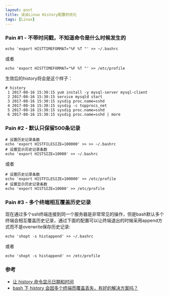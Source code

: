 ```yaml
---
layout: post
title: 谈谈Linux History配置的优化
tags: [Linux]
---
```


### Pain #1 - 不带时间戳，不知道命令是什么时候发生的

```
echo 'export HISTTIMEFORMAT="%F %T "' >> ~/.bashrc
```

或者

```
echo 'export HISTTIMEFORMAT="%F %T "' >> /etc/profile
```

生效后的history将会是这个样子：

```
# history
 1 2017-08-16 15:30:15 yum install -y mysql-server mysql-client
 2 2017-08-16 15:30:15 service mysqld start
 3 2017-08-16 15:30:15 sysdig proc.name=sshd
 4 2017-08-16 15:30:15 sysdig -c topprocs_net
 5 2017-08-16 15:30:15 sysdig proc.name=sshd
 6 2017-08-16 15:30:15 sysdig proc.name=sshd | more
```
### Pain #2 - 默认只保留500条记录

```
# 设置历史记录条数
echo 'export HISTFILESIZE=100000' >> >> ~/.bashrc
# 设置显示历史记录条数
echo 'export HISTSIZE=10000' >> ~/.bashrc
```
或者

```
# 设置历史记录条数
echo 'export HISTFILESIZE=100000' >> /etc/profile
# 设置显示历史记录条数
echo 'export HISTSIZE=10000' >> /etc/profile
```

### Pain #3 - 多个终端相互覆盖历史记录

现在通过多个ssh终端连接到同一个服务器是非常常见的操作，但是bash默认多个终端会相互覆盖历史记录，通过下面的配置可以让终端退出的时候采用append方式而不是overwrite保存历史记录:

```
echo 'shopt -s histappend' >> ~/.bashrc
```

或者

```
echo 'shopt -s histappend' >> /etc/profile
```

### 参考
* [让 history 命令显示日期和时间](https://linux.cn/article-9253-1.html)
* [bash 下 history 会因多个终端而覆盖丢失，有好的解决方案吗？](https://www.zhihu.com/question/19863362)

